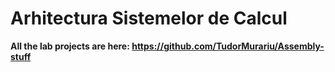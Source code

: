 # Arhitectura Sistemelor de Calcul
**All the lab projects are here: https://github.com/TudorMurariu/Assembly-stuff**
